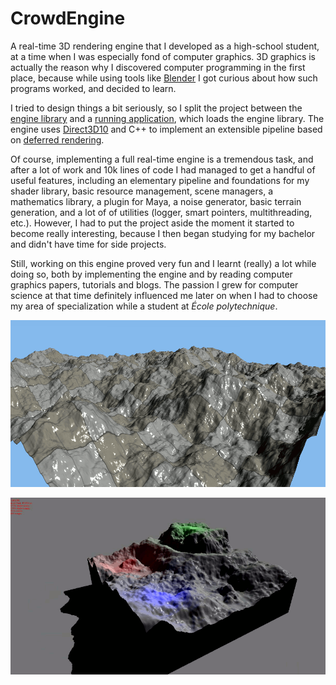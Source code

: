 # CrowdEngine
A real-time 3D rendering engine that I developed as a high-school student, at a
time when I was especially fond of computer graphics. 3D graphics is actually
the reason why I discovered computer programming in the first place, because
while using tools like [Blender](https://www.blender.org/) I got curious about
how such programs worked, and decided to learn.

I tried to design things a bit seriously, so I split the project between the
[engine library](CrowdEngine) and a [running application](RunApp), which loads
the engine library. The engine uses
[Direct3D10](https://en.wikipedia.org/wiki/Direct3D#Direct3D_10) and C++ to implement
an extensible pipeline based on [deferred rendering](https://en.wikipedia.org/wiki/Deferred_shading).

Of course, implementing a full real-time engine is a tremendous
task, and after a lot of work and 10k lines of code I had managed to get a
handful of useful features, including an elementary pipeline and foundations for my shader library,
basic resource management, scene managers,
a mathematics library, a plugin for Maya, a noise generator, basic terrain
generation, and a lot of of utilities
(logger, smart pointers, multithreading, etc.). However, I had to put the
project aside the moment it started to become really interesting, because I then
began studying for my bachelor and didn't have time for side projects.

Still, working on this engine proved very fun and I learnt (really) a lot while
doing so, both by implementing the engine and by reading computer graphics papers,
tutorials and blogs. The passion I grew for computer science at that time
definitely influenced me later on when I had to choose my area of specialization while a
student at *École polytechnique*.

![Terrain](Visuels/terrain1.gif)

![Mountain](Visuels/mountain_anim_small.gif)
